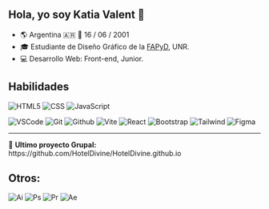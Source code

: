## Hola, yo soy Katia Valent 👋
<!--[![Linkedin](https://img.shields.io/badge/-katmval-blue?style=flat-square&logo=Linkedin&logoColor=white&labelColor=0073B2&color=0073B2&link=https://www.linkedin.com/in/katmval/)](https://www.linkedin.com/in/katmval/)
[![Gmail](https://img.shields.io/badge/-valentk17@gmail.com-c14438?style=flat-square&logo=Gmail&logoColor=white&color=D14033&link=mailto:valentk17@gmail.com)](mailto:valentk17@gmail.com)
[![Behance](https://img.shields.io/badge/-katiavalent-%23181717?style=flat-square&logo=behance&logoColor=white&labelColor=1F6EFF&color=1F6EFF)](https://www.behance.net/katiavalent)
[![Instagram](https://img.shields.io/badge/-@kat___val-F44747?style=flat-square&labelColor=7F48C9&logo=instagram&logoColor=white&labelColor=D23693&color=D23693&link=https://www.instagram.com/kat___val)](https://www.instagram.com/kat___val) -->

<ul>
  <li>🌎 Argentina 🇦🇷 🌱 16 / 06 / 2001</li>
  <li>🎓 Estudiante de Diseño Gráfico de la <a href="https://fapyd.unr.edu.ar/">FAPyD</a>, UNR.</li>
  <li>💻 Desarrollo Web: Front-end, Junior.</li>
</ul>

## Habilidades
![HTML5](https://img.shields.io/badge/-HTML5-%23E44D27?style=flat-square&logo=html5&logoColor=fff)
![CSS](https://img.shields.io/badge/-CSS-%231572B6?style=flat-square&logo=css3&logoColor=fff)
![JavaScript](https://img.shields.io/badge/-JavaScript-%23F7DF1C?style=flat-square&logo=javascript&logoColor=000&color=F7DF1E)

![VSCode](https://img.shields.io/badge/-VSCode-%23007ACC?style=flat-square&logo=visual-studio-code&logoColor=fff)
![Git](https://img.shields.io/badge/-Git-%23F05032?style=flat-square&logo=git&logoColor=fff)
![Github](https://img.shields.io/badge/-GitHub-%23F05032?style=flat-square&logo=github&logoColor=fff&color=22262A)
![Vite](https://img.shields.io/badge/-Vite-%23F05032?style=flat-square&logo=vite&logoColor=fff&color=BD34FE)
![React](https://img.shields.io/badge/-React-%23F05032?style=flat-square&logo=react&logoColor=fff&color=2AB1EC)
![Bootstrap](https://img.shields.io/badge/-Bootstrap-%2300C7B7?style=flat-square&logo=bootstrap&logoColor=fff&color=7411F6)
![Tailwind](https://img.shields.io/badge/-Tailwind-%2300C7B7?style=flat-square&logo=tailwindcss&logoColor=fff&color=149ECA)
![Figma](https://img.shields.io/badge/-Figma-%2300C7B7?style=flat-square&logo=figma&logoColor=fff&color=F24E1E)

<hr>
<p>🚀 <b>Ultimo proyecto Grupal:</b> https://github.com/HotelDivine/HotelDivine.github.io</p>

## Otros:
![Ai](https://img.shields.io/badge/-Illustrator_🌟-%2300C7B7?style=flat-square&logo=adobeillustrator&logoColor=FF9A00&color=252525)
![Ps](https://img.shields.io/badge/-Photoshop-%2300C7B7?style=flat-square&logo=adobephotoshop&logoColor=31A8FF&color=252525)
![Pr](https://img.shields.io/badge/-Premiere_Pro-%2300C7B7?style=flat-square&logo=adobepremierepro&logoColor=9999FF&color=252525)
![Ae](https://img.shields.io/badge/-After_Effects-%2300C7B7?style=flat-square&logo=adobeaftereffects&logoColor=9999FF&color=252525)
<!-- ![Id](https://img.shields.io/badge/-In_Design-%2300C7B7?style=flat-square&logo=adobeindesign&logoColor=FF3366&color=252525) -->

<!--
- 🔭 I’m currently working on ...
- 🌱 I’m currently learning ...
- 👯 I’m looking to collaborate on ...
- 🤔 I’m looking for help with ...
- 💬 Ask me about ...
- 📫 How to reach me: ...
- 😄 Pronouns: ...
- ⚡ Fun fact: ...
-->
